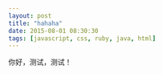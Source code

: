 ```yaml
---
layout: post
title: "hahaha"
date: 2015-08-01 08:30:30
tags: [javascript, css, ruby, java, html]
---
```

你好，测试，测试！

